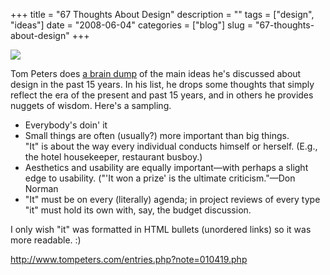 +++
title = "67 Thoughts About Design"
description = ""
tags = ["design", "ideas"]
date = "2008-06-04"
categories = ["blog"]
slug = "67-thoughts-about-design"
+++



  <div class="notebook-screenshot"><a href="http://www.tompeters.com/entries.php?note=010419.php"><img id='bluga-thumbnail-1295' class='bluga-thumbnail large' src='http://media.konigi.com/bluga/
wt4846cf497072e.jpg'/></a></div><p>Tom Peters does <a href="http://www.tompeters.com/entries.php?note=010419.php">a brain dump</a> of the main ideas he's discussed about design in the past 15 years. In his list, he drops some thoughts that simply reflect the era of the present and past 15 years, and in others he provides nuggets of wisdom. Here's a sampling.</p>
<ul>
<li>Everybody's doin' it</li>
<li>Small things are often (usually?) more important than big things.<br />
"It" is about the way every individual conducts himself or herself. (E.g., the hotel housekeeper, restaurant busboy.)</li>
<li>Aesthetics and usability are equally important—with perhaps a slight edge to usability. ("'It won a prize' is the ultimate criticism."—Don Norman</li>
<li>"It" must be on every (literally) agenda; in project reviews of every type "it" must hold its own with, say, the budget discussion.</li>
</ul>
<p>I only wish "it" was formatted in HTML bullets (unordered links) so it was more readable. :)</p>
    
  <a href="http://www.tompeters.com/entries.php?note=010419.php">http://www.tompeters.com/entries.php?note=010419.php</a>
